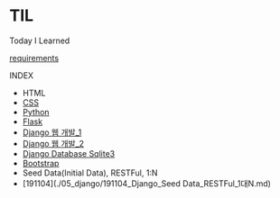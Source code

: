 # TIL
Today I Learned 

[requirements](./05_django/01_django_intro_2/requirements.txt)

INDEX

- HTML
- [CSS](./02_CSS/191022_CSS.md)
- [Python]()
- [Flask](./04_Flask/191023_Flask.md)
- [Django 웹 개발_1](./05_django/191028_Django.md)
- [Django 웹 개발_2](./05_django/191029_Django.md)
- [Django Database Sqlite3](./05_django/191030_Database.md)
- [Bootstrap](./02_CSS/191104_Django_Bootstrap.md)
-  Seed Data(Initial Data), RESTFul, 1:N 
  - [191104](./05_django/191104_Django_Seed Data_RESTFul_1대N.md)

